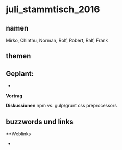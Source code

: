 # juli_stammtisch_2016

## namen

Mirko, Chinthu, Norman, Rolf, Robert, Ralf, Frank


## themen

  **Geplant:**
  - 
  - 

 **Vortrag** 
 
 
 **Diskussionen**
 npm vs. gulp/grunt
 css preprocessors
 

## buzzwords und links

**Weblinks

* 